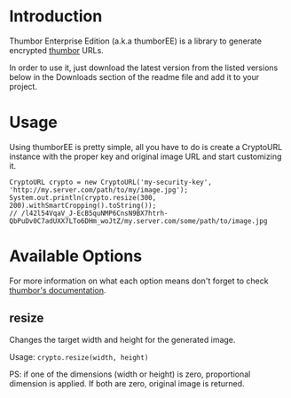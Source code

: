 # Introduction

Thumbor Enterprise Edition (a.k.a thumborEE) is a library to generate encrypted
[thumbor](https://github.com/globocom/thumbor/wiki "thumbor docs") URLs.

In order to use it, just download the latest version from the listed versions
below in the Downloads section of the readme file and add it to your project.

# Usage

Using thumborEE is pretty simple, all you have to do is create a CryptoURL
instance with the proper key and original image URL and start customizing it.

```
CryptoURL crypto = new CryptoURL('my-security-key', 'http://my.server.com/path/to/my/image.jpg');
System.out.println(crypto.resize(300, 200).withSmartCropping().toString());
// /l42l54VqaV_J-EcB5quNMP6CnsN9BX7htrh-QbPuDv0C7adUXX7LTo6DHm_woJtZ/my.server.com/some/path/to/image.jpg
```

# Available Options

For more information on what each option means don't forget to check [thumbor's
documentation](https://github.com/globocom/thumbor/wiki "thumbor docs").

## resize

Changes the target width and height for the generated image.

Usage: ```crypto.resize(width, height)```

PS: if one of the dimensions (width or height) is zero, proportional dimension
is applied. If both are zero, original image is returned.
